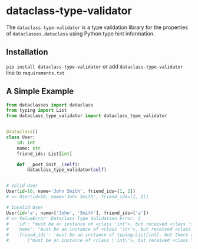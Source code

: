 # dataclass-type-validator

The `dataclass-type-validator` is a type validation library for the properties of `dataclasses.dataclass` using Python type hint information.

## Installation

`pip install dataclass-type-validator` or add `dataclass-type-validator` line to `requirements.txt`

## A Simple Example


```python
from dataclasses import dataclass
from typing import List
from dataclass_type_validator import dataclass_type_validator


@dataclass()
class User:
    id: int
    name: str
    friend_ids: List[int]

    def __post_init__(self):
        dataclass_type_validator(self)


# Valid User
User(id=10, name='John Smith', friend_ids=[1, 2])
# => User(id=10, name='John Smith', friend_ids=[1, 2])

# Invalid User
User(id='a', name=['John', 'Smith'], friend_ids=['a'])
# => ValueError: Dataclass Type Validation Error: {
#   'id': "must be an instance of <class 'int'>, but received <class 'str'>",
#   'name': "must be an instance of <class 'str'>, but received <class 'list'>",
#   'friend_ids': 'must be an instance of typing.List[int], but there are some errors:
#       ["must be an instance of <class \'int\'>, but received <class \'str\'>"]'}
```
